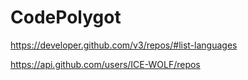 # CodePolygot

https://developer.github.com/v3/repos/#list-languages

https://api.github.com/users/ICE-WOLF/repos
